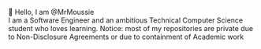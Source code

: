 👋 Hello, I am @MrMoussie
<br>  I am a Software Engineer and an ambitious Technical Computer Science student who loves learning.
Notice: most of my repositories are private due to Non-Disclosure Agreements or due to containment of Academic work
